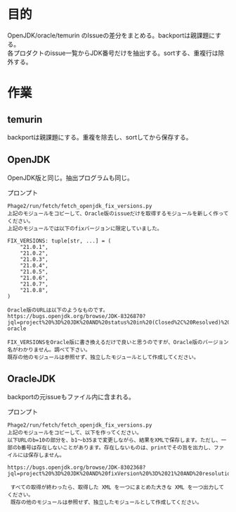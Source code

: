 # 目的

OpenJDK/oracle/temurin のIssueの差分をまとめる。backportは親課題にする。  
各プロダクトのissue一覧からJDK番号だけを抽出する。sortする、重複行は除外する。

# 作業

## temurin

backportは親課題にする。重複を除去し、sortしてから保存する。  

## OpenJDK

OpenJDK版と同じ。抽出プログラムも同じ。

プロンプト
```
Phage2/run/fetch/fetch_openjdk_fix_versions.py
上記のモジュールをコピーして、Oracle版のissueだけを取得するモジュールを新しく作ってください。
上記のモジュールでは以下のfixバージョンに限定していました。

FIX_VERSIONS: tuple[str, ...] = (
    "21.0.1",
    "21.0.2",
    "21.0.3",
    "21.0.4",
    "21.0.5",
    "21.0.6",
    "21.0.7",
    "21.0.8",
)

Oracle版のURLは以下のようなものです。
https://bugs.openjdk.org/browse/JDK-8326870?jql=project%20%3D%20JDK%20AND%20status%20in%20(Closed%2C%20Resolved)%20AND%20fixVersion%20%3D%2021.0.3-oracle

FIX_VERSIONSをOracle版に書き換えるだけで良いと思うのですが、Oracle版のバージョン名がわかりません。調べて下さい。
既存の他のモジュールは参照せず、独立したモジュールとして作成してください。
```

## OracleJDK

backportの元issueもファイル内に含まれる。

プロンプト
```
Phage2/run/fetch/fetch_openjdk_fix_versions.py
上記のモジュールをコピーして、以下を作ってください。
以下URLのb=10の部分を、b1〜b35まで変更しながら、結果をXMLで保存します。ただし、一部のb番号は存在しないことがあります。存在しないものは、printでその旨を出力し、ファイルには保存しません。

https://bugs.openjdk.org/browse/JDK-8302368?jql=project%20%3D%20JDK%20AND%20fixVersion%20%3D%2021%20AND%20resolution%20%3D%20Fixed%20AND%20%22resolved%20in%20build%22%20%3D%20b10

 すべての取得が終わったら、取得した XML を一つにまとめた大きな XML を一つ出力してください。
 既存の他のモジュールは参照せず、独立したモジュールとして作成してください。
```